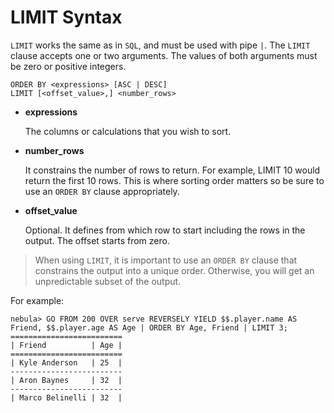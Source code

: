 # LIMIT Syntax

`LIMIT` works the same as in `SQL`, and must be used with pipe `|`. The `LIMIT` clause accepts one or two arguments. The values of both arguments must be zero or positive integers.

```ngql
ORDER BY <expressions> [ASC | DESC]
LIMIT [<offset_value>,] <number_rows>
```

* **expressions**

    The columns or calculations that you wish to sort.

* **number_rows**

    It constrains the number of rows to return. For example, LIMIT 10 would return the first 10 rows. This is where sorting order matters so be sure to use an `ORDER BY` clause appropriately.

* **offset_value**

    Optional. It defines from which row to start including the rows in the output. The offset starts from zero.

> When using `LIMIT`, it is important to use an `ORDER BY` clause that constrains the output into a unique order. Otherwise, you will get an unpredictable subset of the output.

For example:

```ngql
nebula> GO FROM 200 OVER serve REVERSELY YIELD $$.player.name AS Friend, $$.player.age AS Age | ORDER BY Age, Friend | LIMIT 3;
=========================
| Friend          | Age |
=========================
| Kyle Anderson   | 25  |
-------------------------
| Aron Baynes     | 32  |
-------------------------
| Marco Belinelli | 32  |
```
